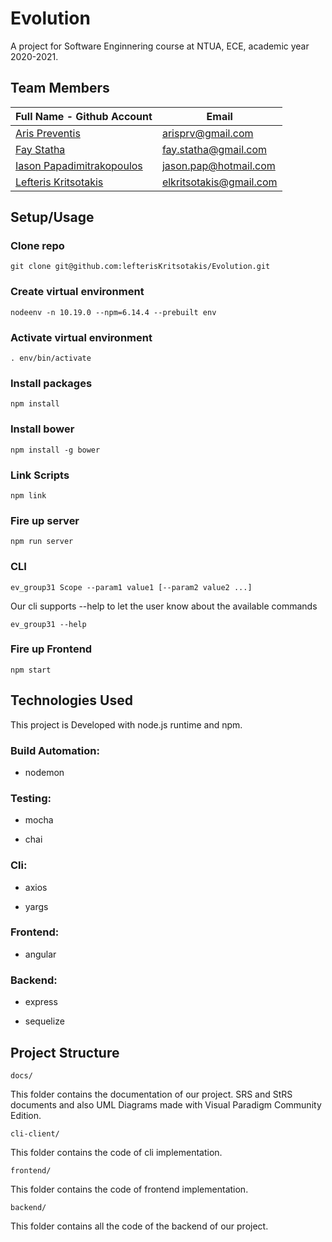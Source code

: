 # Evolution

A project for Software Enginnering course at NTUA, ECE, academic year 2020-2021.

## Team Members

| Full Name - Github Account                                     | Email                   |
|----------------------------------------------------------------|-------------------------|
| [Aris Preventis](https://github.com/arispr)                    | arisprv@gmail.com       |
| [Fay Statha](https://github.com/FayStatha)                     | fay.statha@gmail.com    |
| [Iason Papadimitrakopoulos](https://github.com/IasonasPap)     | jason.pap@hotmail.com   |
| [Lefteris Kritsotakis](https://github.com/lefterisKritsotakis) | elkritsotakis@gmail.com |


## Setup/Usage

### Clone repo

```git clone git@github.com:lefterisKritsotakis/Evolution.git```

### Create virtual environment

```nodeenv -n 10.19.0 --npm=6.14.4 --prebuilt env```

### Activate virtual environment

```. env/bin/activate```

### Install packages

```npm install```

### Install bower

```npm install -g bower```

### Link Scripts

```npm link```

### Fire up server

```npm run server```

### CLI

```ev_group31 Scope --param1 value1 [--param2 value2 ...]```

Our cli supports --help to let the user know about the available commands

```ev_group31 --help```

### Fire up Frontend

```npm start```

## Technologies Used

This project is Developed with node.js runtime and npm.


### Build Automation:

- nodemon

### Testing:

- mocha

- chai

### Cli:

- axios

- yargs

### Frontend:

- angular

### Backend:

- express

- sequelize


## Project Structure

```docs/```

This folder contains the documentation of our project. SRS and StRS documents and also UML Diagrams made with Visual Paradigm Community Edition.

```cli-client/```

This folder contains the code of cli implementation.

```frontend/```

This folder contains the code of frontend implementation.

```backend/```

This folder contains all the code of the backend of our project.

